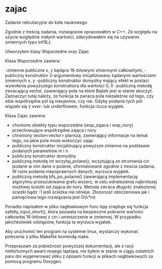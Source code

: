 # zajac
Zadanie rekrutacyjne do koła naukowego

Zgodnie z treścią zadania, rozwiązanie opracowałem w C++. Ze względu na użycie względnie małych wartości, zdecydowałem się na używanie zmiennych typu int16_t.

Utworzyłem klasy Wsporzedne oraz Zajac

Klasa Wsporzedne zawiera:

-zmienne publiczne x, y będące 16-bitowymi zmiennymi całkowitymi,
-publiczny konstruktor 2-argumentowy inicjalizowany żądanymi wartościami zmiennych x, y
-publiczny konstruktor domyślny mający efekt w postaci wywołania powyższego konstruktora dla wartości 0, 0
-publiczną metodę zwracającą vector, zawierający pola na które Bajtek jest w stanie skoczyć. Zaznaczyć tutaj należy, że funkcja ta zwraca pola niezależnie od tego, czy obie współrzędne pól są nieujemne, czy nie. Gdyby podanie tych pól wiązało się z over- lub underflowem, funkcja rzuca wyjątek.

Klasa Zajac zawiera:
- chonione obiekty typu wsporzedne (wsp_zajaca i wsp_nory) przechowujące współrzędne zająca i nory
- chroniony vector<vector<bool>> plansza, zawierający informacje na temat tego, na jakie pola moze wskoczyc zając
- publiczny konstruktor inicjalizujący powyzsze zmienne na podstawie podanych parametrów m i n
- publiczny konstruktor domyślny
- publiczną metodę int wczytaj_polane(), wczytującą ze strumienia cin podane w nim dane o polanie, sformatowane zgodnie z trescia zadania. W razie podania niepoprawnych danych, wyrzuca wyjątek.
- publiczną metodę bfs_po_polanie() zawierającą implementację algorytmu przeszukiwania grafu wszerz, w celu odnalezienia najkrotszej możliwej ścieżki od zająca do nory. Metoda zwraca długość znalezionej ścieżki bądź -1 jeśli ścieżka nie istnieje.
Złozoność obliczeniowa jak i pamięciowa tego rozwiązania jest O(n*m)

Ponadto napisałem w pliku nagłówkowym func.hpp znajduje się funkcja safetly_input_short(), która pozwala na bezpieczne pobranie wartości całkowitej 16-bitowej z cin i umieszczenie w zmiennej. W przypadku jakichkolwiek odstępstw, funkcja ta wyrzuca wyjatek.

Aby uruchomić ten program na systemie linux, wystarczy wykonać polecenia z pliku Makefile komendą make.

Przepraszam za pobieżność powyższej dokumentacji, ale z racji niefortunnych awarii mojego laptopa, nie byłem w stanie w ciągu ostatnich paru dni wygenerować pliku z opisami funkcji w plikach nagłówkowych za pomocą programu Doxygen.